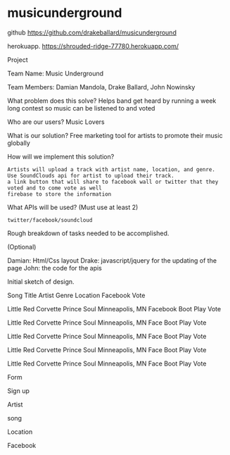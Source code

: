 # musicunderground

github
https://github.com/drakeballard/musicunderground

herokuapp.
https://shrouded-ridge-77780.herokuapp.com/




Project

Team Name: Music Underground

Team Members: Damian Mandola, Drake Ballard, John Nowinsky

What problem does this solve? Helps band get heard by running a week long contest so music can be listened to and voted



Who are our users? Music Lovers



What is our solution? Free marketing tool for artists to promote their music globally

How will we implement this solution?



	Artists will upload a track with artist name, location, and genre.
	Use SoundClouds api for artist to upload their track.
	a link button that will share to facebook wall or twitter that they voted and to come vote as well
	firebase to store the information

What APIs will be used? (Must use at least 2)



	twitter/facebook/soundcloud

Rough breakdown of tasks needed to be accomplished.

(Optional)

Damian: Html/Css layout
Drake: javascript/jquery for the updating of the page
John: the code for the apis

Initial sketch of design.

Song Title Artist Genre Location Facebook Vote

Little Red Corvette Prince Soul Minneapolis, MN Facebook Boot Play Vote

Little Red Corvette Prince Soul Minneapolis, MN Face Boot Play Vote

Little Red Corvette Prince Soul Minneapolis, MN Face Boot Play Vote

Little Red Corvette Prince Soul Minneapolis, MN Face Boot Play Vote

Little Red Corvette Prince Soul Minneapolis, MN Face Boot Play Vote

Form

Sign up

Artist

song

Location

Facebook
